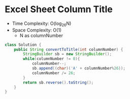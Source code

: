 # Excel Sheet Column Title

- Time Complexity: O(log<sub>26</sub>N)
- Space Complexity: O(1)
  - N as columnNumber

```java
class Solution {
    public String convertToTitle(int columnNumber) {
        StringBuilder sb = new StringBuilder();
        while(columnNumber != 0){
            columnNumber--;
            sb.append((char)('A' + columnNumber%26));
            columnNumber /= 26;
        }
        return sb.reverse().toString();
    }
}
```
